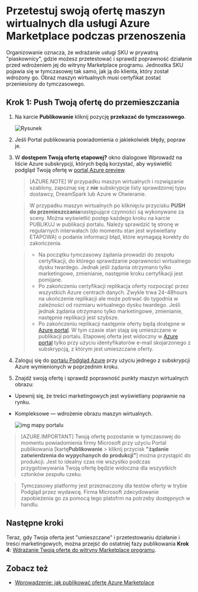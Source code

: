 <properties
   pageTitle="Przetestuj swoją ofertę maszyn wirtualnych dla Marketplace | Microsoft Azure"
   description="Opis sposobu testowanie obrazu maszyn wirtualnych dla usługi Azure Marketplace."
   services="marketplace-publishing"
   documentationCenter=""
   authors="HannibalSII"
   manager="hascipio"
   editor=""/>

<tags
   ms.service="marketplace"
   ms.devlang="na"
   ms.topic="article"
   ms.tgt_pltfrm="na"
   ms.workload="na"
   ms.date="08/01/2016"
   ms.author="hascipio" />

# <a name="test-your-vm-offer-for-the-azure-marketplace-in-staging"></a>Przetestuj swoją ofertę maszyn wirtualnych dla usługi Azure Marketplace podczas przenoszenia

Organizowanie oznacza, że wdrażanie usługi SKU w prywatną "piaskownicy", gdzie możesz przetestować i sprawdź poprawność działanie przed wdrożeniem jej do witryny Marketplace programu. Jednostka SKU pojawia się w tymczasowej tak samo, jak ją do klienta, który został wdrożony go. Obraz maszyn wirtualnych musi certyfikat zostać przeniesiony do tymczasowego.

## <a name="step-1-push-your-offer-to-staging"></a>Krok 1: Push Twoją ofertę do przemieszczania

1. Na karcie **Publikowanie** kliknij pozycję **przekazać do tymczasowego**.

    ![Rysunek](media/marketplace-publishing-vm-image-test-in-staging/vm-image-push-to-staging.png)

2. Jeśli Portal publikowania powiadomienia o jakiekolwiek błędy, popraw je.
3.  W **dostępem Twoją ofertę etapowej?** okno dialogowe Wprowadź na liście Azure subskrypcji, których będą korzystać, aby wyświetlić podgląd Twoją ofertę w [portal Azure preview](https://portal.azure.com).

    >[AZURE.NOTE] W przypadku maszyn wirtualnych i rozwiązanie szablony, zapoznaj się z **nie** subskrypcje listy sprawdzonej typu dostawcy, DreamSpark lub Azure w Otwieranie.


    > W przypadku maszyn wirtualnych po kliknięciu przycisku **PUSH do przemieszczania**następujące czynności są wykonywane za sceny. Można wyświetlić postęp każdego kroku na karcie PUBLIKUJ w publikacji portalu. Należy sprawdzić tę stronę w regularnych interwałach (do momentu stan jest wyświetlany ETAPOWA) o podanie informacji błąd, które wymagają korekty do zakończenia.

    > - Na początku tymczasowy żądania prowadzi do zespołu certyfikacji, do którego sprawdzanie poprawności wirtualnego dysku twardego. Jednak jeśli żądania otrzymano tylko marketingowe, zmienianie, następnie kroku certyfikacji jest pomijane.
    > - Po zakończeniu certyfikacji replikacja oferty rozpocząć przez wszystkich Azure centrach danych. Zwykle trwa 24-48hours na ukończenie replikacji ale może potrwać do tygodnia w zależności od rozmiaru wirtualnego dysku twardego. Jeśli jednak żądania otrzymano tylko marketingowe, zmienianie, następnie replikacji jest szybsze.
    > - Po zakończeniu replikacji następnie oferty będą dostępne w [Azure portal](http:/portal.azure.com). W tym czasie stan stają się umieszczane w publikacji portalu. Etapowej oferta jest widoczny w [Azure portal](http:/portal.azure.com) tylko przy użyciu identyfikatorów e-mail skojarzonego z subskrypcją, z którym jest umieszczane oferty.

4. Zaloguj się do [portalu Podgląd Azure](https://portal.azure.com) przy użyciu jednego z subskrypcji Azure wymienionych w poprzednim kroku.
5. Znajdź swoją ofertę i sprawdź poprawność punkty maszyn wirtualnych obrazu:
  - Upewnij się, że treści marketingowych jest wyświetlany poprawnie na rynku.
  - Kompleksowe — wdrożenie obrazu maszyn wirtualnych.

      ![img mapy portalu](media/marketplace-publishing-push-to-staging/pubportal-mapping-azure-portal.jpg)

> [AZURE.IMPORTANT] Twoją ofertę pozostanie w tymczasowej do momentu powiadomienia firmy Microsoft przy użyciu Portal publikowania [kartę**Publikowanie** > kliknij przycisk **"żądanie zatwierdzenia do wypychanych do produkcji"**] można przystąpić do produkcji. Jest to idealny czas nie wszystko podczas przygotowywania Twoją ofertę będzie widoczna dla wszystkich członków zespołu czeku.

> Tymczasowy platformy jest przeznaczony dla testów oferty w trybie Podgląd przez wydawcę. Firma Microsoft zdecydowanie zapobieżenia go za pomocą tego platofrm na potrzeby dostępnych w handlu.

## <a name="next-steps"></a>Następne kroki
Teraz, gdy Twoja oferta jest "umieszczane" i przetestowaniu działanie i treści marketingowych, można przejść do ostatniej fazy publikowania **Krok 4**: [Wdrażanie Twoją ofertę do witryny Marketplace programu](marketplace-publishing-push-to-production.md).

## <a name="see-also"></a>Zobacz też
- [Wprowadzenie: jak publikować ofertę Azure Marketplace](marketplace-publishing-getting-started.md)
